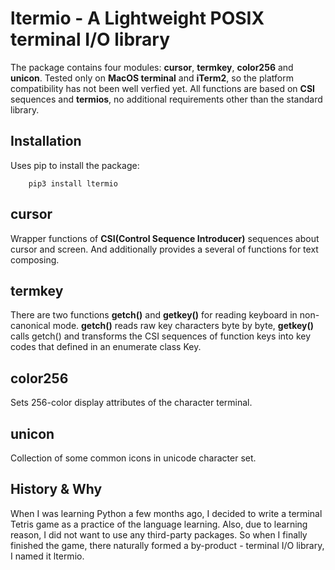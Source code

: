 # ltermio - A Lightweight POSIX terminal I/O library

The package contains four modules: **cursor**, **termkey**, **color256** and **unicon**. Tested only on **MacOS terminal** and **iTerm2**, so the platform compatibility has not been well verfied yet.
All functions are based on **CSI** sequences and **termios**, no additional requirements other than the standard library.

## Installation
Uses pip to install the package:

`    pip3 install ltermio`

## cursor
Wrapper functions of **CSI(Control Sequence Introducer)** sequences about cursor and screen. And additionally provides a several of functions for text composing.

## termkey
There are two functions **getch()** and **getkey()** for reading keyboard in non-canonical mode.  **getch()** reads raw key characters byte by byte, **getkey()** calls getch() and transforms the CSI sequences of function keys into key codes that defined in an enumerate class Key.

## color256
Sets 256-color display attributes of the character terminal.

## unicon
Collection of some common icons in unicode character set.

## History & Why
When I was learning Python a few months ago, I decided to write a terminal Tetris game as a practice of the language learning. Also, due to learning reason, I did not want to use any third-party packages. So when I finally finished the game, there naturally formed a by-product - terminal I/O library, I named it ltermio.

